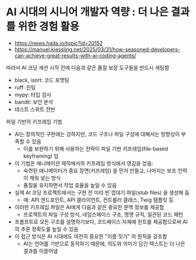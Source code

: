 # AI 시대의 시니어 개발자 역량 : 더 나은 결과를 위한 경험 활용

- <https://news.hada.io/topic?id=20152>
- <https://manuel.kiessling.net/2025/03/31/how-seasoned-developers-can-achieve-great-results-with-ai-coding-agents/>

따라서 AI 코딩 세션 시작 전에 다음과 같은 품질 보장 도구들을 반드시 세팅함

- black, isort: 코드 포맷팅
- ruff: 린팅
- mypy: 타입 검사
- bandit: 보안 분석
- 테스트 스위트 전반

파일 기반의 키프레임 기법

- AI는 창의적인 구현에는 강하지만, 코드 구조나 파일 구성에 대해서는 방향성이 부족할 수 있음
  - 이를 보완하기 위해 사용하는 전략이 파일 기반 키프레임(file-based keyframing) 임
- 이 기법은 애니메이션 제작에서의 키프레임 방식에서 영감을 얻음:
  - 숙련된 애니메이터가 중요 장면(키프레임) 을 먼저 만들고, 나머지는 보조 인력이 채워 넣는 방식
  - 품질을 유지하면서 작업 효율을 높일 수 있음
- 실제 AI 코딩 프로젝트에서는 구현 전 미리 빈 껍데기 파일(stub files) 을 생성해 둠
  - 예: API 엔드포인트, API 클라이언트, 컨트롤러 클래스, Twig 템플릿 등
- 이러한 키프레임 파일은 AI에게 다음과 같은 중요한 문맥 정보를 제공함
  - 프로젝트의 파일 구성 방식, 네임스페이스 구조, 명명 규칙, 일관된 코드 패턴
- 프롬프트로 모든 구조를 설명하기보다, 코드베이스 자체에 힌트를 제공함으로써 AI의 추론 정확도를 높일 수 있음
- 이 접근 방식은 AI 시대에도 여전히 중요한 "이름 짓기" 의 원칙을 강조함
  - AI는 언어를 기반으로 동작하기 때문에, 의도와 의미가 담긴 텍스트는 더 나은 결과를 이끌어냄
